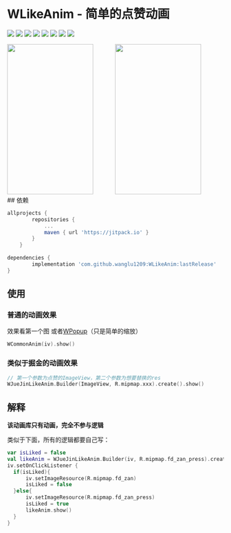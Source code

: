 # WLikeAnim - 简单的点赞动画


<p >
	<a><img src="https://img.shields.io/github/release/wanglu1209/WLikeAnim.svg"/></a>
  	<a><img src="https://img.shields.io/github/last-commit/wanglu1209/WLikeAnim.svg"/></a>
	<a><img src="https://img.shields.io/github/issues/wanglu1209/WLikeAnim.svg"/></a>
	<a><img src="https://img.shields.io/github/issues-closed/wanglu1209/WLikeAnim.svg"/></a>
	<a><img src="https://img.shields.io/github/issues-pr/wanglu1209/WLikeAnim.svg"/></a>
	<a><img src="https://img.shields.io/github/issues-pr-closed/wanglu1209/WLikeAnim.svg"/></a>
	<a><img src="https://img.shields.io/github/forks/wanglu1209/WLikeAnim.svg"/></a>
	<a><img src="https://img.shields.io/github/stars/wanglu1209/WLikeAnim.svg"/></a>
</p>

<div>
<img src="https://raw.githubusercontent.com/wanglu1209/WPopup/master/img/anim_gif.gif" width="200" height="350" />
&nbsp; &nbsp;&nbsp;&nbsp;&nbsp;&nbsp;&nbsp;&nbsp;&nbsp;&nbsp;
<img src="https://raw.githubusercontent.com/wanglu1209/WLikeAnim/master/img/gif.gif" width="200" height="350" />
</div>
## 依赖

```gradle
allprojects {
		repositories {
			...
			maven { url 'https://jitpack.io' }
		}
	}
	
dependencies {
        implementation 'com.github.wanglu1209:WLikeAnim:lastRelease'
}
```

## 使用

### 普通的动画效果
效果看第一个图 或者[WPopup](https://github.com/wanglu1209/WPopup)（只是简单的缩放）

```Kotlin
WCommonAnim(iv).show()
```

### 类似于掘金的动画效果

```Kotlin
// 第一个参数为点赞的ImageView，第二个参数为想要替换的res
WJueJinLikeAnim.Builder(ImageView, R.mipmap.xxx).create().show()
```

## 解释

**该动画库只有动画，完全不参与逻辑**

类似于下面，所有的逻辑都要自己写：

```Kotlin
var isLiked = false
val likeAnim = WJueJinLikeAnim.Builder(iv, R.mipmap.fd_zan_press).create()
iv.setOnClickListener {
  if(isLiked){
      iv.setImageResource(R.mipmap.fd_zan)
      isLiked = false
  }else{
      iv.setImageResource(R.mipmap.fd_zan_press)
      isLiked = true
      likeAnim.show()
  }
}
```

